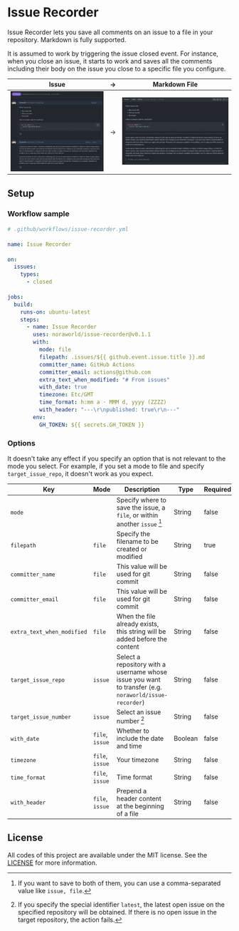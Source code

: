 # Issue Recorder
Issue Recorder lets you save all comments on an issue to a file in your repository. Markdown is fully supported.

It is assumed to work by triggering the issue closed event. For instance, when you close an issue, it starts to work and saves all the comments including their body on the issue you close to a specific file you configure.

| Issue                            | →   | Markdown File                                    |
| :------------------------------: | --- | :----------------------------------------------: |
| ![Issue](/screenshots/issue.png) | →   | ![Markdown File](/screenshots/markdown_file.png) |

## Setup
### Workflow sample

```yaml
# .github/workflows/issue-recorder.yml

name: Issue Recorder

on:
  issues:
    types:
      - closed

jobs:
  build:
    runs-on: ubuntu-latest
    steps:
      - name: Issue Recorder
        uses: noraworld/issue-recorder@v0.1.1
        with:
          mode: file
          filepath: .issues/${{ github.event.issue.title }}.md
          committer_name: GitHub Actions
          committer_email: actions@github.com
          extra_text_when_modified: "# From issues"
          with_date: true
          timezone: Etc/GMT
          time_format: h:mm a · MMM d, yyyy (ZZZZ)
          with_header: "---\r\npublished: true\r\n---"
        env:
          GH_TOKEN: ${{ secrets.GH_TOKEN }}
```

### Options
It doesn't take any effect if you specify an option that is not relevant to the mode you select. For example, if you set a mode to file and specify `target_issue_repo`, it doesn't work as you expect.

| Key                        | Mode            | Description                                                                                            | Type    | Required | Default                                   |
| -------------------------- | --------------- |------------------------------------------------------------------------------------------------------- | ------- | -------- | ----------------------------------------- |
| `mode`                     |                 | Specify where to save the issue, a `file`, or within another `issue` [^mode]                           | String  | false    | `file`                                    |
| `filepath`                 | `file`          | Specify the filename to be created or modified                                                         | String  | true     |                                           |
| `committer_name`           | `file`          | This value will be used for git commit                                                                 | String  | false    | `GitHub Actions`                          |
| `committer_email`          | `file`          | This value will be used for git commit                                                                 | String  | false    | `actions@github.com`                      |
| `extra_text_when_modified` | `file`          | When the file already exists, this string will be added before the content                             | String  | false    | `"# From issues"`                         |
| `target_issue_repo`        | `issue`         | Select a repository with a username whose issue you want to transfer (e.g. `noraworld/issue-recorder`) | String  | false    | (the repository this Action is installed) |
| `target_issue_number`      | `issue`         | Select an issue number [^target_issue_number]                                                          | String  | false    | `latest`                                  |
| `with_date`                | `file`, `issue` | Whether to include the date and time                                                                   | Boolean | false    | `false`                                   |
| `timezone`                 | `file`, `issue` | Your timezone                                                                                          | String  | false    | `Etc/GMT`                                 |
| `time_format`              | `file`, `issue` | Time format                                                                                            | String  | false    | `MMM d, yyyy, h:mm a ZZZZ`                |
| `with_header`              | `file`, `issue` | Prepend a header content at the beginning of a file                                                    | String  | false    | `''`                                      |

[^mode]: If you want to save to both of them, you can use a comma-separated value like `issue, file`.

[^target_issue_number]: If you specify the special identifier `latest`, the latest open issue on the specified repository will be obtained. If there is no open issue in the target repository, the action fails.

## License
All codes of this project are available under the MIT license. See the [LICENSE](/LICENSE) for more information.
